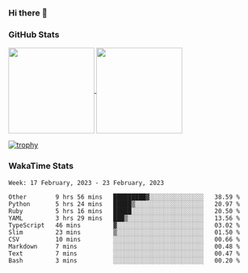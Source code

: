 ### Hi there 👋

### GitHub Stats

<a href="https://github.com/anuraghazra/github-readme-stats">
  <img align="center" height="170px" src="https://github-readme-stats.vercel.app/api/top-langs/?username=tksfjt1024&layout=compact&count_private=true&show_icons=true&show_icons=true&theme=graywhite" />
</a>
<a href="https://github.com/anuraghazra/github-readme-stats">
  <img align="center" height="170px" src="https://github-readme-stats.vercel.app/api?username=tksfjt1024&count_private=true&show_icons=true&show_icons=true&theme=graywhite" />
</a>

[![trophy](https://github-profile-trophy.vercel.app/?username=tksfjt1024)](https://github.com/ryo-ma/github-profile-trophy)

### WakaTime Stats

<!--START_SECTION:waka-->
```text
Week: 17 February, 2023 - 23 February, 2023

Other        9 hrs 56 mins   █████████▓░░░░░░░░░░░░░░░   38.59 % 
Python       5 hrs 24 mins   █████▒░░░░░░░░░░░░░░░░░░░   20.97 % 
Ruby         5 hrs 16 mins   █████░░░░░░░░░░░░░░░░░░░░   20.50 % 
YAML         3 hrs 29 mins   ███▒░░░░░░░░░░░░░░░░░░░░░   13.56 % 
TypeScript   46 mins         ▓░░░░░░░░░░░░░░░░░░░░░░░░   03.02 % 
Slim         23 mins         ▒░░░░░░░░░░░░░░░░░░░░░░░░   01.50 % 
CSV          10 mins         ░░░░░░░░░░░░░░░░░░░░░░░░░   00.66 % 
Markdown     7 mins          ░░░░░░░░░░░░░░░░░░░░░░░░░   00.48 % 
Text         7 mins          ░░░░░░░░░░░░░░░░░░░░░░░░░   00.47 % 
Bash         3 mins          ░░░░░░░░░░░░░░░░░░░░░░░░░   00.20 % 
```
<!--END_SECTION:waka-->
